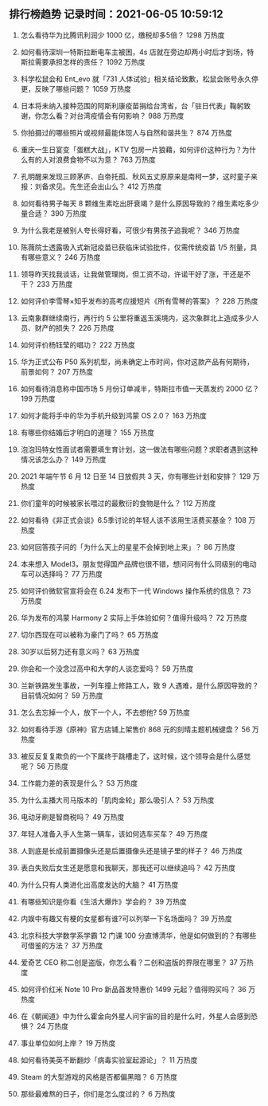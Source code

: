 
## 排行榜趋势 记录时间：2021-06-05 10:59:12
  
  1. 怎么看待华为比腾讯利润少 1000 亿，缴税却多5倍？ 1298 万热度
    
  2. 如何看待深圳一特斯拉断电车主被困，4s 店就在旁边却两小时后才到场，特斯拉需要承担怎样的责任？ 1092 万热度
    
  3. 科学松鼠会和 Ent_evo 就「731 人体试验」相关结论致歉，松鼠会账号永久停更，反映了哪些问题？ 1059 万热度
    
  4. 日本将未纳入接种范围的阿斯利康疫苗捐给台湾省，台「驻日代表」鞠躬致谢，你怎么看？对台湾疫情会有何影响？ 988 万热度
    
  5. 你拍摄过的哪些照片或视频最能体现人与自然和谐共生？ 874 万热度
    
  6. 重庆一生日宴变「蛋糕大战」，KTV 包房一片狼藉，如何评价这种行为？为什么有的人对浪费食物不以为意？ 763 万热度
    
  7. 孔明醒来发现三顾茅庐、白帝托孤、秋风五丈原原来是南柯一梦，这时童子来报：刘备求见。先生还会出山么？ 412 万热度
    
  8. 如何看待男子每天 8 颗维生素吃出肝衰竭？是什么原因导致的？维生素吃多少量合适？ 390 万热度
    
  9. 为什么我老是被别人夸长得好看，可很少有男孩子追我呢？ 346 万热度
    
  10. 陈薇院士透露吸入式新冠疫苗已获临床试验批件，仅需传统疫苗 1/5 剂量，具有哪些意义？ 246 万热度
    
  11. 领导昨天找我谈话，让我做管理岗，但工资不动，许诺干好了涨，干还是不干？ 233 万热度
    
  12. 如何评价李雪琴×知乎发布的高考应援短片《所有雪琴的答案》？ 228 万热度
    
  13. 云南象群继续南行，再行约 5 公里将重返玉溪境内，这次象群北上造成多少人员、财产的损失？ 226 万热度
    
  14. 如何评价杨钰莹的唱功？ 222 万热度
    
  15. 华为正式公布 P50 系列机型，尚未确定上市时间，你对这款产品有何期待，前景如何？ 207 万热度
    
  16. 如何看待消息称中国市场 5 月份订单减半，特斯拉市值一天蒸发约 2000 亿？ 199 万热度
    
  17. 如何才能将手中的华为手机升级到鸿蒙 OS 2.0？ 163 万热度
    
  18. 有哪些你结婚后才明白的道理？ 155 万热度
    
  19. 泡泡玛特女性面试者需要填生育计划，这一做法有哪些问题？求职者遇到这种情况该怎么办？ 149 万热度
    
  20. 2021 年端午节 6 月 12 日至 14 日放假共 3 天，你有哪些计划和安排？ 129 万热度
    
  21. 你们童年的时候被家长喂过的最敷衍的食物是什么？ 112 万热度
    
  22. 如何看待《非正式会谈》6.5季讨论的年轻人该不该用生活费买基金？ 108 万热度
    
  23. 如何回答孩子问的「为什么天上的星星不会掉到地上来」？ 86 万热度
    
  24. 本来想入 Model3，朋友觉得国产品牌也很不错，想问问有什么同级别的电动车可以选择吗？ 77 万热度
    
  25. 如何评价微软官宣将会在 6.24 发布下一代 Windows 操作系统的信息？ 73 万热度
    
  26. 华为发布的鸿蒙 Harmony 2 实际上手体验如何？值得升级吗？ 72 万热度
    
  27. 切尔西现在可以被称为豪门了吗？ 65 万热度
    
  28. 30岁以后努力还有意义吗？ 63 万热度
    
  29. 你会和一个没念过高中和大学的人谈恋爱吗？ 59 万热度
    
  30. 兰新铁路发生事故，一列车撞上修路工人，致 9 人遇难，是什么原因导致的？目前情况如何？ 59 万热度
    
  31. 怎么去忘掉一个人，放下一个人，不去想他? 59 万热度
    
  32. 如何看待手游《原神》官方店铺上架售价 868 元的刻晴主题机械键盘？ 56 万热度
    
  33. 被反反复复欺负的一个下属终于跳槽走了，这时候，这个领导会是什么感觉呢？ 56 万热度
    
  34. 工作能力差的表现是什么？ 53 万热度
    
  35. 为什么主播大司马版本的「肌肉金轮」那么吸引人？ 53 万热度
    
  36. 电动牙刷是智商税吗？ 49 万热度
    
  37. 年轻人准备入手人生第一辆车，该如何选车买车？ 49 万热度
    
  38. 人到底是长成前置摄像头还是后置摄像头还是镜子里的样子？ 46 万热度
    
  39. 表白失败后女生还是愿意和我聊天，那我还可以继续追吗？ 42 万热度
    
  40. 为什么只有人类进化出高度发达的大脑？ 41 万热度
    
  41. 有哪些知识是你看《生活大爆炸》学会的？ 39 万热度
    
  42. 内娱中有趣又有梗的女星都有谁?可以列举一下名场面吗？ 39 万热度
    
  43. 北京科技大学数学系学霸 12 门课 100 分直博清华，他是如何做到的？有哪些可借鉴的方法？ 37 万热度
    
  44. 爱奇艺 CEO 称二创是盗版，你怎么看？二创和盗版的界限在哪里？ 37 万热度
    
  45. 如何评价红米 Note 10 Pro 新品首发特惠价 1499 元起？值得购买吗？ 36 万热度
    
  46. 在《朝闻道》中为什么霍金向外星人问宇宙的目的是什么时，外星人会感到恐惧？ 24 万热度
    
  47. 事业单位如何上岸？ 19 万热度
    
  48. 如何看待美英不断翻炒「病毒实验室起源论」？ 11 万热度
    
  49. Steam 的大型游戏的风格是否都偏黑暗？ 6 万热度
    
  50. 那些最难熬的日子，你们是怎么度过的？ 6 万热度
    